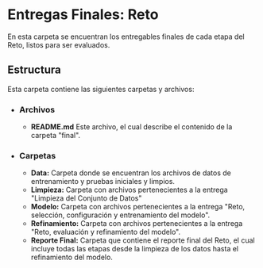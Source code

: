 # Entregas Finales: Reto

En esta carpeta se encuentran los entregables finales de cada etapa del Reto, listos para ser evaluados.

## Estructura
Esta carpeta contiene las siguientes carpetas y archivos:

* ### **Archivos**
  * **README.md** Este archivo, el cual describe el contenido de la carpeta "final".
* ### **Carpetas**
  * **Data:** Carpeta donde se encuentran los archivos de datos de entrenamiento y pruebas iniciales y limpios.
  * **Limpieza:** Carpeta con archivos pertenecientes a la entrega "Limpieza del Conjunto de Datos"
  * **Modelo:** Carpeta con archivos pertenecientes a la entrega "Reto, selección, configuración y entrenamiento del modelo".
  * **Refinamiento:** Carpeta con archivos pertenecientes a la entrega "Reto, evaluación y refinamiento del modelo".
  * **Reporte Final:** Carpeta que contiene el reporte final del Reto, el cual incluye todas las etapas desde la limpieza de los datos hasta el refinamiento del modelo.



